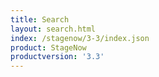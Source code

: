 ```yaml
---
title: Search
layout: search.html
index: /stagenow/3-3/index.json
product: StageNow
productversion: '3.3'
---
```















